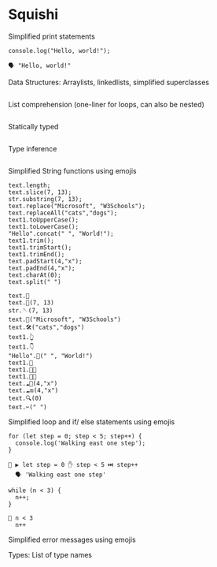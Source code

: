 # Squishi
Simplified print statements
```
console.log("Hello, world!");
```
```
🗣️ "Hello, world!"
```
Data Structures: Arraylists, linkedlists, simplified superclasses
```
```
List comprehension (one-liner for loops, can also be nested)
```
```
Statically typed
```
```
Type inference
```

```
Simplified String functions using emojis
```
text.length;
text.slice(7, 13);
str.substring(7, 13);
text.replace("Microsoft", "W3Schools");
text.replaceAll("cats","dogs");
text1.toUpperCase();
text1.toLowerCase();
"Hello".concat(" ", "World!");
text1.trim();
text1.trimStart();
text1.trimEnd();
text.padStart(4,"x");
text.padEnd(4,"x");
text.charAt(0);
text.split(" ") 
```
```
text.📏
text.🔪(7, 13)
str.🪡(7, 13)
text.🔨("Microsoft", "W3Schools")
text.🛠️("cats","dogs")
text1.👆
text1.👇
"Hello".🧩(" ", "World!")
text1.💇
text1.💇🏁
text1.💇🔚
text.☁️🏁(4,"x")
text.☁️🔚(4,"x")
text.🔍(0)
text.✂️(" ") 
```
Simplified loop and if/ else statements using emojis
```
for (let step = 0; step < 5; step++) {
  console.log('Walking east one step');
}
```
```
🔄 ▶️ let step = 0 ✋ step < 5 ⏭️ step++
  🗣️ 'Walking east one step'
```
```
while (n < 3) {
  n++;
}
```
```
🔁 n < 3
  n++
```
Simplified error messages using emojis

Types: List of type names
